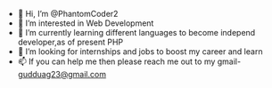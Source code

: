 - 👋 Hi, I’m @PhantomCoder2
- 👀 I’m interested in Web Development
- 🌱 I’m currently learning different languages to become independ developer,as of present PHP
- 💞️ I’m looking for internships and jobs to boost my career and learn
- 📫 If you can help me then please reach me out to my gmail- gudduag23@gmail.com

